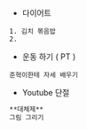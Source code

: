 *  다이어트
```
1. 김치 볶음밥
2. 
```
*  운동 하기 ( PT )
```
준혁이한테 자세 배우기
```
* Youtube 단절
```markdown
**대체제**
그림 그리기
```

